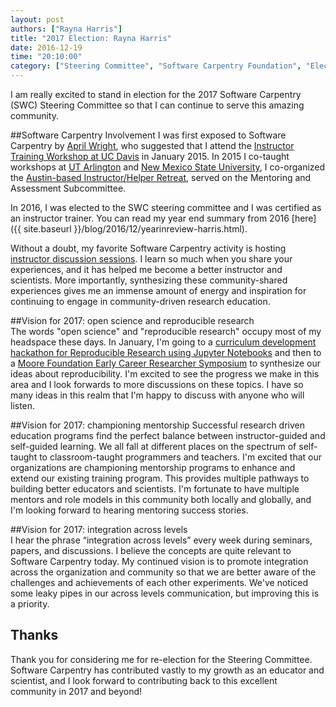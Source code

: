 ```yaml
---
layout: post
authors: ["Rayna Harris"]
title: "2017 Election: Rayna Harris"
date: 2016-12-19
time: "20:10:00"
category: ["Steering Committee", "Software Carpentry Foundation", "Election 2017"]
---
```

I am really excited to stand in election for the 2017 Software Carpentry (SWC) Steering Committee so that I can continue to serve this amazing community.

##Software Carpentry Involvement
I was first exposed to Software Carpentry by [April Wright](http://wrightaprilm.github.io/), who suggested that I attend the [Instructor Training Workshop at UC Davis](http://ivory.idyll.org/blog/2014-davis-swc-training.html) in January 2015. In 2015 I co-taught workshops at [UT Arlington](https://naupaka.github.io/2015-04-18-UT-Arlington/) and [New Mexico State
University](https://jarthurgross.github.io/2015-08-13-nmsu/), I co-organized the [Austin-based Instructor/Helper Retreat](https://etherpad.wikimedia.org/p/swc-instructor-retreat-2015-austin), served on the Mentoring and Assessment Subcommittee. 

In 2016, I was elected to the SWC steering committee and I was certified as an instructor trainer. You can read my year end summary from 2016 [here]({{ site.baseurl }}/blog/2016/12/yearinreview-harris.html). 

Without a doubt, my favorite Software Carpentry activity is hosting [instructor discussion sessions](http://pad.software-carpentry.org/instructor-discussion). I learn so much when you share your experiences, and it has helped me become a better instructor and scientists. More importantly, synthesizing these community-shared experiences gives me an immense amount of energy and inspiration for continuing to engage in community-driven research education. 

##Vision for 2017: open science and reproducible research  
The words "open science" and "reproducible research" occupy most of my headspace these days. In January, I'm going to a [curriculum development hackathon for Reproducible Research using Jupyter Notebooks](https://github.com/Reproducible-Science-Curriculum/RR-Jupyter-Hackathon-Jan-2016/blob/master/Call-for-participation.md) and then to a [Moore Foundation Early Career Researcher Symposium](https://github.com/DDD-Moore/early-career-hawaii/blob/master/README.md) to synthesize our ideas about reproducibility. I'm excited to see the progress we make in this area and I look forwards to more discussions on these topics. I have so many ideas in this realm that I'm happy to discuss with anyone who will listen. 

##Vision for 2017: championing mentorship
Successful research driven education programs find the perfect balance between instructor-guided and self-guided learning. We all fall at different places on the spectrum of self-taught to classroom-taught programmers and teachers. I'm excited that our organizations are championing mentorship programs to enhance and extend our existing training program. This provides multiple pathways to building better educators and scientists. I'm fortunate to have multiple mentors and role models in this community both locally and globally, and I'm looking forward to hearing mentoring success stories.   

##Vision for 2017: integration across levels  
I hear the phrase “integration across levels” every week during seminars, papers, and discussions. I believe the concepts are quite relevant to Software Carpentry today. My continued vision is to promote integration across the organization and community so that we are better aware of the challenges and achievements of each other experiments. We've noticed some leaky pipes in our across levels communication, but improving this is a priority. 

## Thanks
Thank you for considering me for re-election for the Steering Committee. Software Carpentry has contributed vastly to my growth as an educator and scientist, and I look forward to contributing back to this excellent community in 2017 and beyond!
